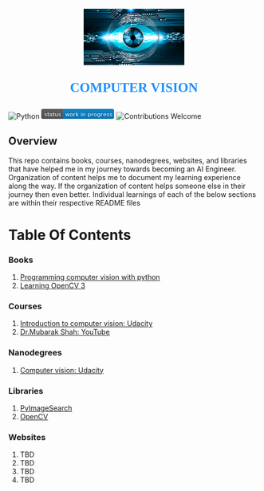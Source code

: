 <p align="center"><img width=40% src="images/computer-vision.jpg"></p>

<p align="center" style="color:DodgerBlue; font-family:cambria; font-variant: normal; font-size:20pt; font-weight:bold; font-weight: 900">COMPUTER VISION 
</p>

![Python](https://camo.githubusercontent.com/de59e8e9b410aa0b9479b114040c06468ef33cfc/68747470733a2f2f696d672e736869656c64732e696f2f62616467652f707974686f6e2d76332e362b2d626c75652e737667) ![Status](images/status-work-in-progress.png) ![Contributions Welcome](https://camo.githubusercontent.com/72f84692f9f89555c176bb9e0eca9cf08d97fec9/68747470733a2f2f696d672e736869656c64732e696f2f62616467652f636f6e747269627574696f6e732d77656c636f6d652d6f72616e67652e737667)

## **Overview**
This repo contains books, courses, nanodegrees, websites, and libraries that have helped me in my journey towards becoming an AI Engineer. Organization of content helps me to document my learning experience along the way. If the organization of content helps someone else in their journey then even better. Individual learnings of each of the below sections are within their respective README files 

# **Table Of Contents**

### **Books**
1. [Programming computer vision with python](https://www.amazon.com/Programming-Computer-Vision-Python-algorithms-ebook/dp/B008GCNGVE/ref=sr_1_3?dchild=1&keywords=computer+vision+python&qid=1589988582&sr=8-3)
2. [Learning OpenCV 3](https://www.amazon.com/Learning-OpenCV-Computer-Vision-Library-ebook/dp/B01MRXIYAN/ref=sr_1_16?dchild=1&keywords=computer+vision+python&qid=1590602680&sr=8-16)

### **Courses**
1. [Introduction to computer vision: Udacity]()
2. [Dr.Mubarak Shah: YouTube ]()

### **Nanodegrees**
1. [Computer vision: Udacity]()

### **Libraries**
1. [PyImageSearch]()
2. [OpenCV]()

### **Websites**
1. TBD
2. TBD
3. TBD
4. TBD
